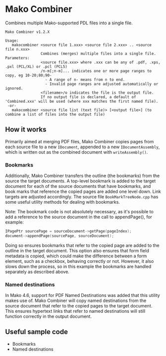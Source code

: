 # Mako Combiner

Combines multiple Mako-supported PDL files into a single file.

```plain
Mako Combiner v1.2.X

Usage:
   makocombiner <source file 1.xxx> <source file 2.xxx> .. <source file n.xxx>
                Combines (merges) multiple files into a single file.
Parameters:
                <source file.xxx> where .xxx can be any of .pdf, .xps, .pxl (PCL/XL) or .pcl (PCL5)
                /n-m[;n-m]... indicates one or more page ranges to copy, eg 10-20;80;90-
                  - A range of n- means from n to end.
                  - Invalid page ranges are adjusted automatically or ignored.
                <filename>/o indicates the file is the output file.
                If no output file is declared, a default of 'Combined.xxx' will be used (where xxx matches the first named file).
 -or-
   makocombiner <source file list (text file)> [<output file>] (to combine a list of files into the output file)
```

## How it works

Primarily aimed at merging PDF files, Mako Combiner copies pages from each source file to a new `IDocument`, appended to a new `IDocumentAssembly`, which is written out as the combined document with `writeAssembly()`.

### Bookmarks

Additionally, Mako Combiner transfers the outline (the bookmarks) from the source the target documents. A top-level bookmark is added to the target document for each of the source documents that have bookmarks, and book marks that reference the copied pages are added one level down. Link targets are adjusted accordingly. The source file `BookMarkTreeNode.cpp` has some useful utility methods for dealing with bookmarks.

Note: The bookmark code is not absolutely necessary, as it's possible to add a reference to the source document in the call to appendPage(), for example:

```C++
IPagePtr sourcePage = sourceDocument->getPage(pageIndex);
document->appendPage(sourcePage, sourceDocument);
```

Doing so ensures bookmarks that refer to the copied page are added to the outline in the target document. This option also ensures that form field metadata is copied, which could make the difference between a form element, such as a checkbox, behaving correctly or not. However, it also slows down the process, so in this example the bookmarks are handled separately as described above.

### Named destinations

In Mako 4.6, support for PDF Named Destinations was added that this utility makes use of. Mako Combiner will copy named destinations from the source document that refer to the copied pages to the target document. This ensures hypertext links that refer to named destinations will still function correctly in the output document.

## Useful sample code

* Bookmarks
* Named destinations
